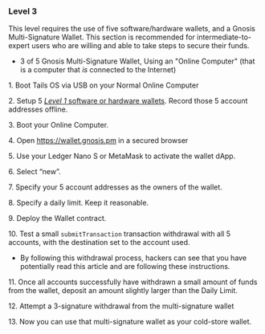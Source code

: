 ### Level 3

This level requires the use of five software/hardware wallets, and a Gnosis Multi-Signature Wallet. This section is recommended for intermediate-to-expert users who are willing and able to take steps to secure their funds.

- 3 of 5 Gnosis Multi-Signature Wallet, Using an "Online Computer" (that is a computer that *is* connected to the Internet)

 1\. Boot Tails OS via USB on your Normal Online Computer
 
 2\. Setup 5 [*Level 1* software or hardware wallets](https://tra38.gitbooks.io/pro-tips-for-ethereum-wallet-management/content/recommended-wallet-setups/level-1.html). Record those 5 account addresses offline.
 
 3\. Boot your Online Computer.
 
 4\. Open https://wallet.gnosis.pm in a secured browser
 
 5\. Use your Ledger Nano S or MetaMask to activate the wallet dApp.
 
 6\. Select “new”.
 
 7\. Specify your 5 account addresses as the owners of the wallet.
 
 8\. Specify a daily limit. Keep it reasonable.
 
 9\. Deploy the Wallet contract.
 
 10\. Test a small `submitTransaction` transaction withdrawal with all 5 accounts, with the destination set to the account used.
 - By following this withdrawal process, hackers can see that you have potentially read this article and are following these instructions.
<p></p>

 11\. Once all accounts successfully have withdrawn a small amount of funds from the wallet, deposit an amount slightly larger than the Daily Limit.
 
 12\. Attempt a 3-signature withdrawal from the multi-signature wallet
 
 13\. Now you can use that multi-signature wallet as your cold-store wallet.